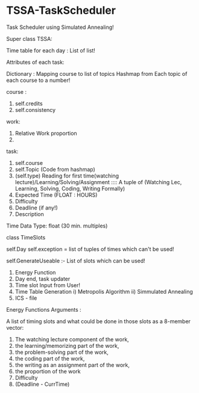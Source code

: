 # TSSA-TaskScheduler
Task Scheduler using Simulated Annealing!


Super class TSSA:

Time table for each day : List of list!

Attributes of each task:

Dictionary : Mapping course to list of topics
Hashmap from Each topic of each course to a number!

course :

1. self.credits
2. self.consistency


work:

1. Relative Work proportion
2. 

task:
1. self.course
2. self.Topic (Code from hashmap)
3. (self.type) Reading for first time(watching lecture)/Learning/Solving/Assignment  :::: A tuple of (Watching Lec, Learning, Solving, Coding, Writing Formally)
4. Expected Time (FLOAT : HOURS)
5. Difficulty
6. Deadline (if any!)
7. Description

Time Data Type: float (30 min. multiples)

class TimeSlots

self.Day
self.exception = list of tuples of times which can't be used!

self.GenerateUseable :- List of slots which can be used!


1) Energy Function
2) Day end, task updater
3) Time slot Input from User!
3) Time Table Generation
	i) Metropolis Algorithm
	ii) Simmulated Annealing
4) ICS - file

Energy Functions Arguments : 

A list of timing slots and what could be done in those slots as a 8-member vector:
1. The watching lecture component of the work, 
2. the learning/memorizing part of the work, 
3. the problem-solving part of the work, 
4. the coding part of the work, 
5. the writing as an assignment part of the work, 
6. the proportion of the work
7. Difficulty
8. (Deadline - CurrTime)
